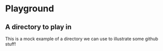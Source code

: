 # Playground

## A directory to play in 

This is a mock example of a directory we can use to illustrate some github stuff! 


